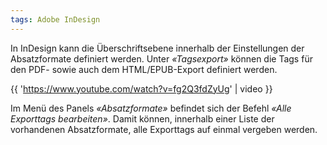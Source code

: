 ```yaml
---
tags: Adobe InDesign
---
```


In InDesign kann die Überschriftsebene innerhalb der Einstellungen der Absatzformate definiert werden. Unter _«Tagsexport»_ können die Tags für den PDF- sowie auch dem HTML/EPUB-Export definiert werden.

{{ 'https://www.youtube.com/watch?v=fg2Q3fdZyUg' | video }}

Im Menü des Panels _«Absatzformate»_ befindet sich der Befehl _«Alle Exporttags bearbeiten»_. Damit können, innerhalb einer Liste der vorhandenen Absatzformate, alle Exporttags auf einmal vergeben werden.